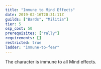 ```yaml
---
title: "Immune to Mind Effects"
date: 2019-02-16T20:31:11Z
guilds: ["Bards", "Militia"]
tier: 5
osp_cost: 50
prerequisites: ["rally"]
requirements: []
restricted: true
ladder: "immune-to-fear"
---
```

The character is immune to all Mind effects.